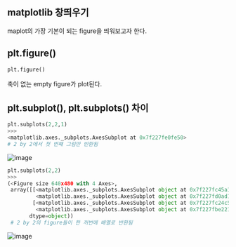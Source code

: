 ## matplotlib 창띄우기

maplot의 가장 기본이 되는 figure을 띄워보고자 한다.

## __plt.figure()__
```python
plt.figure()
```
축이 없는 empty figure가 plot된다.

## __plt.subplot(), plt.subplots() 차이__
```python
plt.subplots(2,2,1)
>>>
<matplotlib.axes._subplots.AxesSubplot at 0x7f227fe0fe50>
# 2 by 2에서 첫 번째 그림만 반환됨
```
![image](https://user-images.githubusercontent.com/73323188/120277871-93f1c600-c2ef-11eb-9a3d-00f2094488d1.png)


```python
plt.subplots(2,2)
>>>
(<Figure size 640x480 with 4 Axes>,
 array([[<matplotlib.axes._subplots.AxesSubplot object at 0x7f227fc45a10>,
         <matplotlib.axes._subplots.AxesSubplot object at 0x7f227fd0ad10>],
        [<matplotlib.axes._subplots.AxesSubplot object at 0x7f227fc24c50>,
         <matplotlib.axes._subplots.AxesSubplot object at 0x7f227fbe2210>]],
       dtype=object))
 # 2 by 2의 figure들이 한 꺼번에 배열로 반환됨
 ```
![image](https://user-images.githubusercontent.com/73323188/120277811-7d4b6f00-c2ef-11eb-87d2-fe8b52423cef.png)

